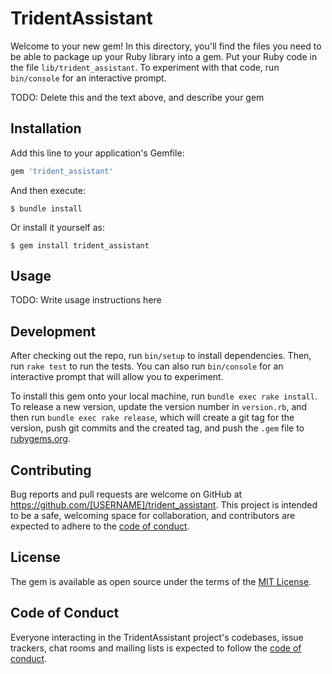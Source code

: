 # TridentAssistant

Welcome to your new gem! In this directory, you'll find the files you need to be able to package up your Ruby library into a gem. Put your Ruby code in the file `lib/trident_assistant`. To experiment with that code, run `bin/console` for an interactive prompt.

TODO: Delete this and the text above, and describe your gem

## Installation

Add this line to your application's Gemfile:

```ruby
gem 'trident_assistant'
```

And then execute:

    $ bundle install

Or install it yourself as:

    $ gem install trident_assistant

## Usage

TODO: Write usage instructions here

## Development

After checking out the repo, run `bin/setup` to install dependencies. Then, run `rake test` to run the tests. You can also run `bin/console` for an interactive prompt that will allow you to experiment.

To install this gem onto your local machine, run `bundle exec rake install`. To release a new version, update the version number in `version.rb`, and then run `bundle exec rake release`, which will create a git tag for the version, push git commits and the created tag, and push the `.gem` file to [rubygems.org](https://rubygems.org).

## Contributing

Bug reports and pull requests are welcome on GitHub at https://github.com/[USERNAME]/trident_assistant. This project is intended to be a safe, welcoming space for collaboration, and contributors are expected to adhere to the [code of conduct](https://github.com/[USERNAME]/trident_assistant/blob/master/CODE_OF_CONDUCT.md).

## License

The gem is available as open source under the terms of the [MIT License](https://opensource.org/licenses/MIT).

## Code of Conduct

Everyone interacting in the TridentAssistant project's codebases, issue trackers, chat rooms and mailing lists is expected to follow the [code of conduct](https://github.com/[USERNAME]/trident_assistant/blob/master/CODE_OF_CONDUCT.md).
